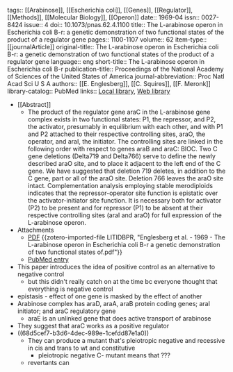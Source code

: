 tags:: [[Arabinose]], [[Escherichia coli]], [[Genes]], [[Regulator]], [[Methods]], [[Molecular Biology]], [[Operon]]
date:: 1969-04
issn:: 0027-8424
issue:: 4
doi:: 10.1073/pnas.62.4.1100
title:: The L-arabinose operon in Escherichia coli B-r: a genetic demonstration of two functional states of the product of a regulator gene
pages:: 1100-1107
volume:: 62
item-type:: [[journalArticle]]
original-title:: The L-arabinose operon in Escherichia coli B-r: a genetic demonstration of two functional states of the product of a regulator gene
language:: eng
short-title:: The L-arabinose operon in Escherichia coli B-r
publication-title:: Proceedings of the National Academy of Sciences of the United States of America
journal-abbreviation:: Proc Natl Acad Sci U S A
authors:: [[E. Englesberg]], [[C. Squires]], [[F. Meronk]]
library-catalog:: PubMed
links:: [Local library](zotero://select/library/items/VEYP3STH), [Web library](https://www.zotero.org/users/6106196/items/VEYP3STH)

- [[Abstract]]
	- The product of the regulator gene araC in the L-arabinose gene complex exists in two functional states: P1, the repressor, and P2, the activator, presumably in equilibrium with each other, and with P1 and P2 attached to their respective controlling sites, araO, the operator, and araI, the initiator. The controlling sites are linked in the following order with respect to genes araB and araC: BIOC. Two C gene deletions (Delta719 and Delta766) serve to define the newly described araO site, and to place it adjacent to the left end of the C gene. We have suggested that deletion 719 deletes, in addition to the C gene, part or all of the araO site. Deletion 766 leaves the araO site intact. Complementation analysis employing stable merodiploids indicates that the repressor-operator site function is epistatic over the activator-initiator site function. It is necessary both for activator (P2) to be present and for repressor (P1) to be absent at their respective controlling sites (araI and araO) for full expression of the L-arabinose operon.
- Attachments
	- [PDF](zotero://select/library/items/LITIDBPR) {{zotero-imported-file LITIDBPR, "Englesberg et al. - 1969 - The L-arabinose operon in Escherichia coli B-r a genetic demonstration of two functional states of.pdf"}}
	- [PubMed entry](http://www.ncbi.nlm.nih.gov/pubmed/4894687)
- This paper introduces the idea of positive control as an alternative to negative control
	- but this didn't really catch on at the time bc everyone thought that everything is negative control
- epistasis - effect of one gene is masked by the effect of another
- Arabinose complex has araD, araA, araB protein coding genes; araI initiator; and araC regulatory gene
	- araE is an unlinked gene that does active transport of arabinose
- They suggest that araC works as a positive regulator
- ((68d5cef7-b3d6-4dec-989e-1cefdd87e1a0))
	- They can produce a mutant that's pleiotropic negative and recessive in cis and trans to wt and constitutive
		- pleiotropic negative C- mutant means that ???
	- revertants can